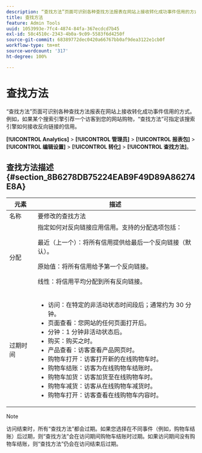 ```yaml
---
description: “查找方法”页面可识别各种查找方法报表在网站上接收转化成功事件信用的方式。例如，如果某个搜索引擎引荐一个访客到您的网站购物，“查找方法”可指定该搜索引擎如何接收反向链接的信用。
title: 查找方法
feature: Admin Tools
uuid: 1053993e-7fc4-4874-84fa-367ecdcd7b45
exl-id: 58c4510c-2343-4b0a-9c09-5583f6d4250f
source-git-commit: 68389772dec0420a66767bb0af9dea3122e1cb0f
workflow-type: tm+mt
source-wordcount: '317'
ht-degree: 100%

---
```


# 查找方法

“查找方法”页面可识别各种查找方法报表在网站上接收转化成功事件信用的方式。例如，如果某个搜索引擎引荐一个访客到您的网站购物，“查找方法”可指定该搜索引擎如何接收反向链接的信用。

**[!UICONTROL Analytics]** > **[!UICONTROL 管理员]** > **[!UICONTROL 报表包]** > **[!UICONTROL 编辑设置]** > **[!UICONTROL 转化]** > **[!UICONTROL 查找方法]**。

## 查找方法描述 {#section_8B6278DB75224EAB9F49D89A86274E8A}

<table id="table_8ABC1C9BD63F419082E4C4C69E401526"> 
 <thead> 
  <tr> 
   <th colname="col1" class="entry"> 元素 </th> 
   <th colname="col2" class="entry"> 描述 </th> 
  </tr> 
 </thead>
 <tbody> 
  <tr> 
   <td colname="col1"> 名称 </td> 
   <td colname="col2"> 要修改的查找方法 </td> 
  </tr> 
  <tr> 
   <td colname="col1"> 分配 </td> 
   <td colname="col2"> 指定如何对反向链接应用信用。支持的分配选项包括： <p> <span class="uicontrol">最近（上一个）：</span>将所有信用提供给最后一个反向链接（默认）。 </p> <p> <span class="uicontrol">原始值：</span>将所有信用给予第一个反向链接。 </p> <p> <span class="uicontrol">线性：</span>将信用平均分配到所有反向链接。 </p> </td> 
  </tr> 
  <tr> 
   <td colname="col1"> 过期时间 </td> 
   <td colname="col2"> 
    <ul id="ul_95EB224CAD164E9997B148E08AFA5F9B"> 
     <li id="li_C240460C21E14AA498D2EA62B9354710"> <span class="uicontrol">访问：</span>在特定的非活动状态时间段后；通常约为 30 分钟。 </li> 
     <li id="li_A3AE5438919E44B68DF99BEEA60C44EE"> <span class="uicontrol">页面查看：</span>您网站的任何页面打开后。 </li> 
     <li id="li_D5E20FEF313E4C5B99E7097CA175761A"> <span class="uicontrol">分钟：</span>1 分钟非活动状态后。 </li> 
     <li id="li_7315AA3EDDBB47A2BEA3C173881378A1"> <span class="uicontrol">购买：</span>购买之时。 </li> 
     <li id="li_C0CF07581654472C9C9EC944E6F18164"> <span class="uicontrol">产品查看：</span>访客查看产品网页时。 </li> 
     <li id="li_A1B04065150B407491D2EC78EC0DBDF5"> <span class="uicontrol">购物车打开：</span>访客打开新的在线购物车时。 </li> 
     <li id="li_2AA50C6B9CB14500B67909CDF2AA700C"> <span class="uicontrol">购物车结账：</span>访客为在线购物车结账时。 </li> 
     <li id="li_F58CE6FB8DCE4BE4927FFCB35A6D8E31"> <span class="uicontrol">购物车加货：</span>访客加货至在线购物车时。 </li> 
     <li id="li_AD7C846F46604FC48E0919ACB7515E14"> <span class="uicontrol">购物车减货：</span>访客从在线购物车减货时。 </li> 
     <li id="li_EB66E0563F564C9F985BE922DABD0A56"> <span class="uicontrol">购物车打开：</span>访客查看在线购物车内容时。 </li> 
    </ul> </td> 
  </tr> 
 </tbody> 
</table>

>[!NOTE]
>
>访问结束时，所有“查找方法”都会过期。如果您选择在不同事件（例如，购物车结账）后过期，则“查找方法”会在访问期间购物车结账时过期。如果访问期间没有购物车结账，则“查找方法”仍会在访问结束后过期。
